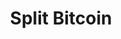 ---
lang: fr
layout: doc
redirect_from:
- /fr/doc/split-bitcoin/
redirect_to: https://github.com/Qubes-Community/Contents/blob/master/docs/security/split-bitcoin.md
ref: 77
title: Split Bitcoin
---